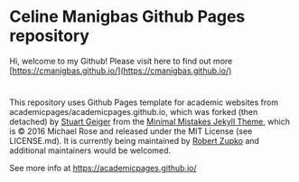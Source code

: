 # Celine Manigbas Github Pages repository 
Hi, welcome to my Github! 
Please visit here to find out more [https://cmanigbas.github.io/](https://cmanigbas.github.io/)







#
This repository uses Github Pages template for academic websites from academicpages/academicpages.github.io, which was forked (then detached) by [Stuart Geiger](https://github.com/staeiou) from the [Minimal Mistakes Jekyll Theme](https://mmistakes.github.io/minimal-mistakes/), which is © 2016 Michael Rose and released under the MIT License (see LICENSE.md). It is currently being maintained by [Robert Zupko](https://github.com/rjzupkoii) and additional maintainers would be welcomed.

See more info at https://academicpages.github.io/
